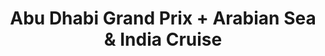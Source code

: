 ---
category: rest-of-the-world
title: Abu Dhabi Grand Prix + Arabian Sea & India Cruise
class: abu-dhabi-grand-prix-and-arabian-sea-and-india-cruise
cruiseline: Celebrity Cruises – Constellation
special-info: Includes race day and after party tickets
price: 1899
nights: 16
cruise-url: http://www.planetcruise.co.uk/celebrity-cruises/celebrity-constellation/25-november-2016/106718?referrersiteid=970
---